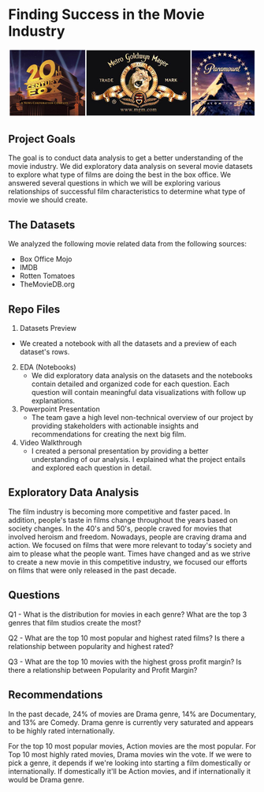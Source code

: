 # Finding Success in the Movie Industry

![Image description](images/movie-industry2.jpg)

## Project Goals

The goal is to conduct data analysis to get a better understanding of the movie industry. We did exploratory data analysis on several movie datasets to explore what type of films are doing the best in the box office. We answered several questions in which we will be exploring various relationships of successful film characteristics to determine what type of movie we should create.

## The Datasets

We analyzed the following movie related data from the following sources:
* Box Office Mojo
* IMDB
* Rotten Tomatoes
* TheMovieDB.org

## Repo Files

1. Datasets Preview
  * We created a notebook with all the datasets and a preview of each dataset's rows.
2. EDA (Notebooks)
   * We did exploratory data analysis on the datasets and the notebooks contain detailed and organized code for each question. Each question will contain meaningful data visualizations with follow up explanations.
3. Powerpoint Presentation
   * The team gave a high level non-technical overview of our project by providing stakeholders with actionable insights and recommendations for creating the next big film.
4. Video Walkthrough
   * I created a personal presentation by providing a better understanding of our analysis. I explained what the project entails and explored each question in detail.
   
## Exploratory Data Analysis
The film industry is becoming more competitive and faster paced. In addition, people's taste in films change throughout the years based on society changes. In the 40's and 50's, people craved for movies that involved heroism and freedom. Nowadays, people are craving drama and action. We focused on films that were more relevant to today's society and aim to please what the people want. Times have changed and as we strive to create a new movie in this competitive industry, we focused our efforts on films that were only released in the past decade.

## Questions

Q1 - What is the distribution for movies in each genre? What are the top 3 genres that film studios create the most?

Q2 - What are the top 10 most popular and highest rated films? Is there a relationship between popularity and highest rated?

Q3 - What are the top 10 movies with the highest gross profit margin? Is there a relationship between Popularity and Profit Margin?

## Recommendations

In the past decade, 24% of movies are Drama genre, 14% are Documentary, and 13% are Comedy. Drama genre is currently very saturated and appears to be highly rated internationally.

For the top 10 most popular movies, Action movies are the most popular. For Top 10 most highly rated movies, Drama movies win the vote. If we were to pick a genre, it depends if we're looking into starting a film domestically or internationally. If domestically it'll be Action movies, and if internationally it would be Drama genre.
